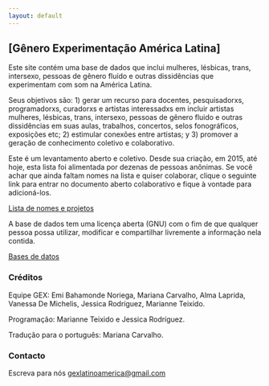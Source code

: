 ```yaml
---
layout: default
---
```


## [Gênero Experimentação América Latina]
 
Este site contém uma base de dados que inclui mulheres, lésbicas, trans, intersexo, pessoas de gênero fluído e outras dissidências que experimentam com som na América Latina.
 
Seus objetivos são: 1) gerar um recurso para docentes, pesquisadorxs, programadorxs, curadorxs e artistas interessadxs em incluir artistas mulheres, lésbicas, trans, intersexo, pessoas de gênero fluido e outras dissidências em suas aulas, trabalhos, concertos, selos fonográficos, exposições etc; 2) estimular conexões entre artistas; y 3) promover a geração de conhecimento coletivo e colaborativo.
 
Este é um levantamento aberto e coletivo. Desde sua criação, em 2015, até hoje, esta lista foi alimentada por dezenas de pessoas anônimas. Se você achar que ainda faltam nomes na lista e quiser colaborar, clique o seguinte link para entrar no documento aberto colaborativo e fique à vontade para adicioná-los.
 
[Lista de nomes e projetos](https://docs.google.com/document/d/1mtdZueD4sV1sg4j4XWx-84YZrhAa7f1KGV3CMJ3phGM/edit#)  

A base de dados tem uma licença aberta (GNU) com o fim de que qualquer pessoa possa utilizar, modificar e compartilhar livremente a informação nela contida.

[Bases de datos](./basededatos.html)
 
### Créditos

Equipe GEX: Emi Bahamonde Noriega, Mariana Carvalho, Alma Laprida, Vanessa De Michelis, Jessica Rodríguez, Marianne Teixido.  

Programação: Marianne Teixido e Jessica Rodríguez.  

Tradução para o português: Mariana Carvalho.  


### Contacto

Escreva para nós gexlatinoamerica@gmail.com

















